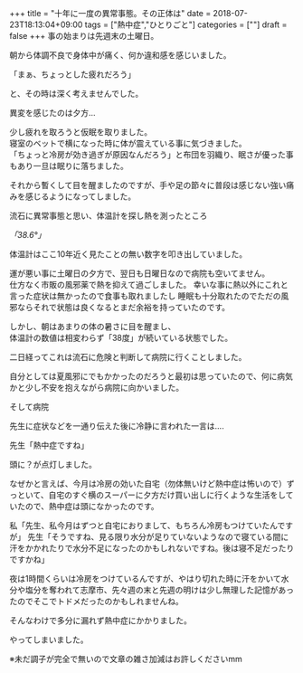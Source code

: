 +++
title = "十年に一度の異常事態。その正体は"
date = 2018-07-23T18:13:04+09:00
tags = ["熱中症","ひとりごと"]
categories = [""]
draft = false
+++
事の始まりは先週末の土曜日。

朝から体調不良で身体中が痛く、何か違和感を感じいました。

「まぁ、ちょっとした疲れだろう」

と、その時は深く考えませんでした。


異変を感じたのは夕方...

少し疲れを取ろうと仮眠を取りました。  
寝室のベットで横になった時に体が震えている事に気づきました。  
「ちょっと冷房が効き過ぎが原因なんだろう」と布団を羽織り、眠さが優った事もあり一旦は眠りに落ちました。

それから暫くして目を醒ましたのですが、手や足の節々に普段は感じない強い痛みを感じるようになってしました。

流石に異常事態と思い、体温計を探し熱を測ったところ

_「38.6°」_

体温計はここ10年近く見たことの無い数字を叩き出していました。

運が悪い事に土曜日の夕方で、翌日も日曜日なので病院も空いてません。  
仕方なく市販の風邪薬で熱を抑えて過ごしました。
幸いな事に熱以外にこれと言った症状は無かったので食事も取れましたし 
睡眠も十分取れたのでただの風邪ならそれで状態は良くなるとまだ余裕を持っていたのです。

しかし、朝はあまりの体の暑さに目を醒まし、  
体温計の数値は相変わらず「38度」が続いている状態でした。

二日経ってこれは流石に危険と判断して病院に行くことしました。

自分としては夏風邪にでもかかったのだろうと最初は思っていたので、何に病気かと少し不安を抱えながら病院に向かいました。

そして病院


先生に症状などを一通り伝えた後に冷静に言われた一言は....

先生「熱中症ですね」

頭に？が点灯しました。

なぜかと言えば、今月は冷房の効いた自宅（勿体無いけど熱中症は怖いので）ずっといて、自宅のすぐ横のスーパーに夕方だけ買い出しに行くような生活をしていたので、熱中症は頭になかったのです。


私「先生、私今月はずつと自宅におりまして、もちろん冷房もつけていたんですが」 
先生「そうですね、見る限り水分が足りていないようなので寝ている間に汗をかかれたりで水分不足になったのかもしれないですね。後は寝不足だったりですかね」

夜は1時間くらいは冷房をつけているんですが、やはり切れた時に汗をかいて水分や塩分を奪われて志摩市、先々週の末と先週の明けは少し無理した記憶があったのでそこでトドメだったのかもしれませんね。


そんなわけで多分に漏れず熱中症にかかりました。

やってしまいました。

※未だ調子が完全で無いので文章の雑さ加減はお許しくださいmm
